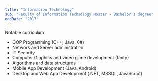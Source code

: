 ```yaml
---
title: "Information Technology"
sub: "Faculty of Information Technology Mostar - Bachelor's degree"
endDate: "2017"
---
```


Notable curriculum

- OOP Programming (C++, Java, C#)
- Network and Server administration
- IT Security
- Computer Graphics and video game development (Unity)
- Algorithms and data structures
- Mobile App Development (Java, Android)
- Desktop and Web App Development (.NET, MSSQL, JavaScript)
